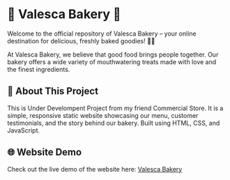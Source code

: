 # 🧁 Valesca Bakery 🍰
Welcome to the official repository of Valesca Bakery – your online destination for delicious, freshly baked goodies! 🍪🎂

At Valesca Bakery, we believe that good food brings people together. Our bakery offers a wide variety of mouthwatering treats made with love and the finest ingredients.

## 📖 About This Project

This is Under Develompent Project from my friend Commercial Store. It is a simple, responsive static website showcasing our menu, customer testimonials, and the story behind our bakery. Built using HTML, CSS, and JavaScript.

## 🌐 Website Demo

Check out the live demo of the website here:
[Valesca Bakery](https://valescabakery.com)
